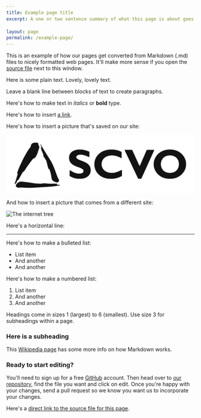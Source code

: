```yaml
---
title: Example page title
excerpt: A one or two sentence summary of what this page is about goes here. This one is about how pages on the site work.

layout: page
permalink: /example-page/
---
```


This is an example of how our pages get converted from Markdown (.md) files to nicely formatted web pages. It'll make more sense if you open the [source file](https://github.com/digiscot/digiscot.github.io/blob/master/pages/example-page.md) next to this window.

Here is some plain text. Lovely, lovely text.

Leave a blank line between blocks of text to create paragraphs.

Here's how to make text in *italics* or **bold** type.

Here's how to insert [a link](http://www.scvo.org.uk).

Here's how to insert a picture that's saved on our site:

![SCVO Logo](/images/scvo.png)

And how to insert a picture that comes from a different site:

![The internet tree](http://www.scvo.org.uk/wp-content/uploads/2013/12/news-digital-participation-main-banner-940x292px.png)

Here's a horizontal line:

---

Here's how to make a bulleted list:

- List item
- And another
- And another

Here's how to make a numbered list:

1. List item
2. And another
3. And another

Headings come in sizes 1 (largest) to 6 (smallest). Use size 3 for subheadings within a page.

### Here is a subheading

This [Wikipedia page](http://en.wikipedia.org/wiki/Markdown) has some more info on how Markdown works.

### Ready to start editing?

You'll need to sign up for a free [GitHub](http://github.com) account. Then head over to [our repository](https://github.com/digiscot/digiscot.github.io/), find the file you want and click on edit. Once you're happy with your changes, send a pull request so we know you want us to incorporate your changes.

Here's a [direct link to the source file for this page](https://github.com/digiscot/digiscot.github.io/blob/master/pages/example-page.md).
